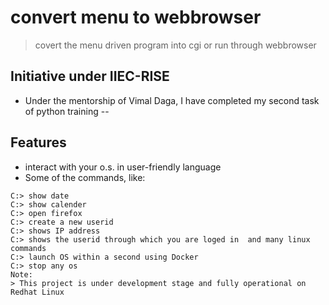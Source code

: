 # convert menu to webbrowser
> covert the menu driven program into cgi or run through webbrowser
## Initiative under IIEC-RISE
- Under the mentorship of Vimal Daga, I have completed my second task of python training
--
## Features
- interact with your o.s. in user-friendly language
- Some of the commands, like: 
```shell
C:> show date
C:> show calender 
C:> open firefox 
C:> create a new userid 
C:> shows IP address 
C:> shows the userid through which you are loged in  and many linux commands
C:> launch OS within a second using Docker
C:> stop any os 
Note: 
> This project is under development stage and fully operational on Redhat Linux
